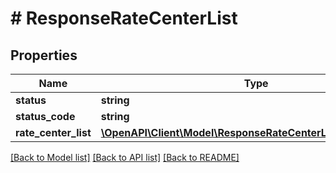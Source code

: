 # # ResponseRateCenterList

## Properties

Name | Type | Description | Notes
------------ | ------------- | ------------- | -------------
**status** | **string** |  | [optional]
**status_code** | **string** |  | [optional]
**rate_center_list** | [**\OpenAPI\Client\Model\ResponseRateCenterListRateCenterList**](ResponseRateCenterListRateCenterList.md) |  | [optional]

[[Back to Model list]](../../README.md#models) [[Back to API list]](../../README.md#endpoints) [[Back to README]](../../README.md)
